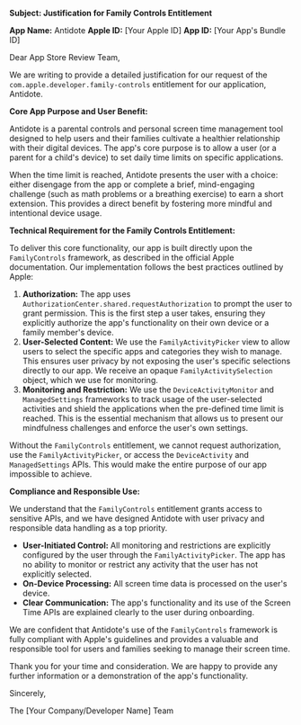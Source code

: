 **Subject: Justification for Family Controls Entitlement**

**App Name:** Antidote
**Apple ID:** [Your Apple ID]
**App ID:** [Your App's Bundle ID]

Dear App Store Review Team,

We are writing to provide a detailed justification for our request of the `com.apple.developer.family-controls` entitlement for our application, Antidote.

**Core App Purpose and User Benefit:**

Antidote is a parental controls and personal screen time management tool designed to help users and their families cultivate a healthier relationship with their digital devices. The app's core purpose is to allow a user (or a parent for a child's device) to set daily time limits on specific applications.

When the time limit is reached, Antidote presents the user with a choice: either disengage from the app or complete a brief, mind-engaging challenge (such as math problems or a breathing exercise) to earn a short extension. This provides a direct benefit by fostering more mindful and intentional device usage.

**Technical Requirement for the Family Controls Entitlement:**

To deliver this core functionality, our app is built directly upon the `FamilyControls` framework, as described in the official Apple documentation. Our implementation follows the best practices outlined by Apple:

1.  **Authorization:** The app uses `AuthorizationCenter.shared.requestAuthorization` to prompt the user to grant permission. This is the first step a user takes, ensuring they explicitly authorize the app's functionality on their own device or a family member's device.
2.  **User-Selected Content:** We use the `FamilyActivityPicker` view to allow users to select the specific apps and categories they wish to manage. This ensures user privacy by not exposing the user's specific selections directly to our app. We receive an opaque `FamilyActivitySelection` object, which we use for monitoring.
3.  **Monitoring and Restriction:** We use the `DeviceActivityMonitor` and `ManagedSettings` frameworks to track usage of the user-selected activities and shield the applications when the pre-defined time limit is reached. This is the essential mechanism that allows us to present our mindfulness challenges and enforce the user's own settings.

Without the `FamilyControls` entitlement, we cannot request authorization, use the `FamilyActivityPicker`, or access the `DeviceActivity` and `ManagedSettings` APIs. This would make the entire purpose of our app impossible to achieve.

**Compliance and Responsible Use:**

We understand that the `FamilyControls` entitlement grants access to sensitive APIs, and we have designed Antidote with user privacy and responsible data handling as a top priority.

*   **User-Initiated Control:** All monitoring and restrictions are explicitly configured by the user through the `FamilyActivityPicker`. The app has no ability to monitor or restrict any activity that the user has not explicitly selected.
*   **On-Device Processing:** All screen time data is processed on the user's device.
*   **Clear Communication:** The app's functionality and its use of the Screen Time APIs are explained clearly to the user during onboarding.

We are confident that Antidote's use of the `FamilyControls` framework is fully compliant with Apple's guidelines and provides a valuable and responsible tool for users and families seeking to manage their screen time.

Thank you for your time and consideration. We are happy to provide any further information or a demonstration of the app's functionality.

Sincerely,

The [Your Company/Developer Name] Team
